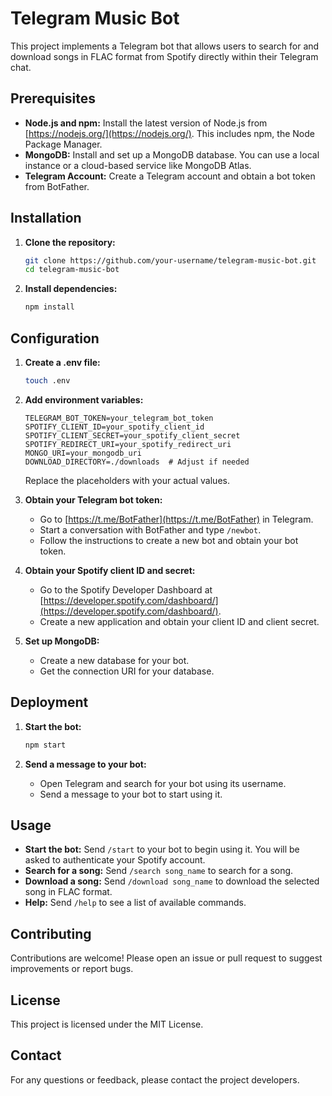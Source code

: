 # Telegram Music Bot

This project implements a Telegram bot that allows users to search for and download songs in FLAC format from Spotify directly within their Telegram chat.

## Prerequisites

* **Node.js and npm:** Install the latest version of Node.js from [https://nodejs.org/](https://nodejs.org/). This includes npm, the Node Package Manager.
* **MongoDB:** Install and set up a MongoDB database. You can use a local instance or a cloud-based service like MongoDB Atlas.
* **Telegram Account:** Create a Telegram account and obtain a bot token from BotFather.

## Installation

1. **Clone the repository:**
   ```bash
   git clone https://github.com/your-username/telegram-music-bot.git
   cd telegram-music-bot
   ```

2. **Install dependencies:**
   ```bash
   npm install
   ```

## Configuration

1. **Create a .env file:**
   ```bash
   touch .env
   ```

2. **Add environment variables:**
   ```
   TELEGRAM_BOT_TOKEN=your_telegram_bot_token
   SPOTIFY_CLIENT_ID=your_spotify_client_id
   SPOTIFY_CLIENT_SECRET=your_spotify_client_secret
   SPOTIFY_REDIRECT_URI=your_spotify_redirect_uri
   MONGO_URI=your_mongodb_uri
   DOWNLOAD_DIRECTORY=./downloads  # Adjust if needed
   ```
   Replace the placeholders with your actual values.

3. **Obtain your Telegram bot token:**
   - Go to [https://t.me/BotFather](https://t.me/BotFather) in Telegram.
   - Start a conversation with BotFather and type `/newbot`.
   - Follow the instructions to create a new bot and obtain your bot token.

4. **Obtain your Spotify client ID and secret:**
   - Go to the Spotify Developer Dashboard at [https://developer.spotify.com/dashboard/](https://developer.spotify.com/dashboard/).
   - Create a new application and obtain your client ID and client secret.

5. **Set up MongoDB:**
   - Create a new database for your bot.
   - Get the connection URI for your database.

## Deployment

1. **Start the bot:**
   ```bash
   npm start
   ```

2. **Send a message to your bot:**
   - Open Telegram and search for your bot using its username.
   - Send a message to your bot to start using it.

## Usage

* **Start the bot:** Send `/start` to your bot to begin using it. You will be asked to authenticate your Spotify account.
* **Search for a song:** Send `/search song_name` to search for a song.
* **Download a song:** Send `/download song_name` to download the selected song in FLAC format.
* **Help:** Send `/help` to see a list of available commands.

## Contributing

Contributions are welcome! Please open an issue or pull request to suggest improvements or report bugs.

## License

This project is licensed under the MIT License.

## Contact

For any questions or feedback, please contact the project developers.